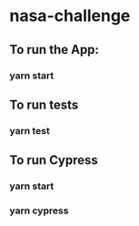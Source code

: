 # nasa-challenge

## To run the App:

### yarn start

## To run tests

### yarn test

## To run Cypress

### yarn start
### yarn cypress
